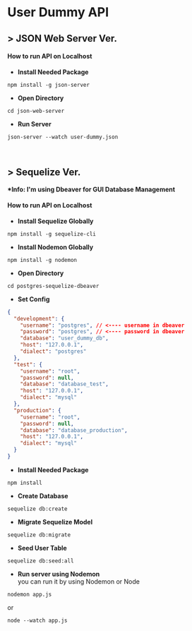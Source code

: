 # User Dummy API

## > JSON Web Server Ver.

#### How to run API on Localhost  

+ **Install Needed Package**
```
npm install -g json-server
```

+ **Open Directory**
```
cd json-web-server
```

+ **Run Server**
```
json-server --watch user-dummy.json
```

&nbsp;

## > Sequelize Ver.

__*Info: I'm using Dbeaver for GUI Database Management__

#### How to run API on Localhost  

+ **Install Sequelize Globally**
```
npm install -g sequelize-cli
```

+ **Install Nodemon Globally**
```
npm install -g nodemon
```

+ **Open Directory**
```
cd postgres-sequelize-dbeaver
```

+ **Set Config**
```json
{
  "development": {
    "username": "postgres", // <---- username in dbeaver
    "password": "postgres", // <---- password in dbeaver
    "database": "user_dummy_db",
    "host": "127.0.0.1",
    "dialect": "postgres"
  },
  "test": {
    "username": "root",
    "password": null,
    "database": "database_test",
    "host": "127.0.0.1",
    "dialect": "mysql"
  },
  "production": {
    "username": "root",
    "password": null,
    "database": "database_production",
    "host": "127.0.0.1",
    "dialect": "mysql"
  }
}

```

+ **Install Needed Package**
```
npm install
```

+ **Create Database**
```
sequelize db:create
```

+ **Migrate Sequelize Model**
```
sequelize db:migrate
```

+ **Seed User Table**
```
sequelize db:seed:all
```

+ **Run server using Nodemon**  
you can run it by using Nodemon or Node
```
nodemon app.js
```
  or
```
node --watch app.js
```   


